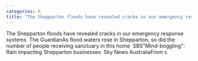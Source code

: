 ```yaml
---
categories: h
title: "The Shepparton floods have revealed cracks in our emergency response systems  The Guardian"
---
```

The Shepparton floods have revealed cracks in our emergency response systems&nbsp;&nbsp;The GuardianAs flood waters rose in Shepparton, so did the number of people receiving sanctuary in this home&nbsp;&nbsp;SBS"Mind-boggling": Rain impacting Shepparton businesses&nbsp;&nbsp;Sky News AustraliaFrom c